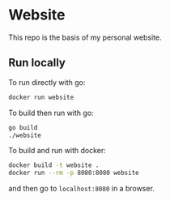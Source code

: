 # Website

This repo is the basis of my personal website.

## Run locally

To run directly with go:

```bash
docker run website
```

To build then run with go:

```bash
go build
./website
```

To build and run with docker:

```bash
docker build -t website .
docker run --rm -p 8080:8080 website
```

and then go to `localhost:8080` in a browser.
